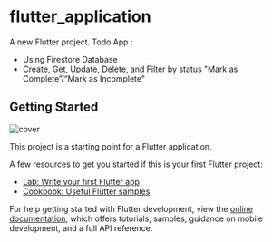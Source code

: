 # flutter_application

A new Flutter project.
Todo App :
 - Using Firestore Database
 - Create, Get, Update, Delete, and Filter by status "Mark as Complete”/“Mark as Incomplete"

## Getting Started
![cover](https://github.com/user-attachments/assets/a4704889-b1e4-40d0-b015-3b535ff2a50a)



This project is a starting point for a Flutter application.

A few resources to get you started if this is your first Flutter project:

- [Lab: Write your first Flutter app](https://docs.flutter.dev/get-started/codelab)
- [Cookbook: Useful Flutter samples](https://docs.flutter.dev/cookbook)

For help getting started with Flutter development, view the
[online documentation](https://docs.flutter.dev/), which offers tutorials,
samples, guidance on mobile development, and a full API reference.

